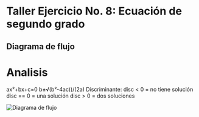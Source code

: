 # Taller Ejercicio No. 8: Ecuación de segundo grado

## Diagrama de flujo

# Analisis
ax²+bx+c=0
b±√(b²-4ac))/(2a)
Discriminante:
disc < 0 = no tiene solución
disc == 0 = una solución
disc > 0 = dos soluciones



![Diagrama de flujo](diagrama.png "Diagrama de flujo")